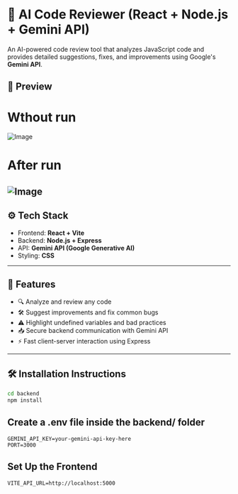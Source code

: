 # 🤖 AI Code Reviewer (React + Node.js + Gemini API)

An AI-powered code review tool that analyzes JavaScript code and provides detailed suggestions, fixes, and improvements using Google's **Gemini API**.

## 📸 Preview

# Wthout run

![Image](https://github.com/user-attachments/assets/48742d97-8b99-4f1f-949d-34fd1633dcd7)

# After run

![Image](https://github.com/user-attachments/assets/a661db21-c92d-4420-8901-c4b9ddd1a456)
---

## ⚙️ Tech Stack

- Frontend: **React + Vite**
- Backend: **Node.js + Express**
- API: **Gemini API (Google Generative AI)**
- Styling: **CSS** 

---

## 🚀 Features

- 🔍 Analyze and review any code
- 🛠 Suggest improvements and fix common bugs
- ⚠ Highlight undefined variables and bad practices
- 📥 Secure backend communication with Gemini API
- ⚡ Fast client-server interaction using Express

---

## 🛠️ Installation Instructions

```bash
cd backend
npm install
```
## Create a .env file inside the backend/ folder

```
GEMINI_API_KEY=your-gemini-api-key-here
PORT=3000
```

## Set Up the Frontend

```
VITE_API_URL=http://localhost:5000
```

